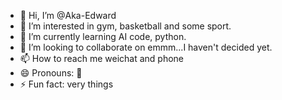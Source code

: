 - 👋 Hi, I’m @Aka-Edward
- 👀 I’m interested in gym, basketball and some sport.
- 🌱 I’m currently learning AI code, python.
- 💞️ I’m looking to collaborate on emmm...I haven't decided yet.
- 📫 How to reach me weichat and phone
- 😄 Pronouns: 🤔
- ⚡ Fun fact: very things

<!---
Aka-Edward/Aka-Edward is a ✨ special ✨ repository because its `README.md` (this file) appears on your GitHub profile.
You can click the Preview link to take a look at your changes.
--->
